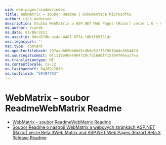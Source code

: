 ```yaml
---
uid: web-pages/readme/index
title: WebMatrix – soubor Readme | Dokumentace Microsoftu
author: rick-anderson
description: Služba WebMatrix a ASP.NET Web Pages (Razor) verze 1.0 – soubor Readme
ms.author: riande
ms.date: 01/06/2011
ms.assetid: 9ded2fdb-ac4c-448f-9774-10bff657514c
msc.legacyurl: ''
msc.type: content
ms.openlocfilehash: 197aadb65bb68d8cdb9d32ff5f98104de366447d
ms.sourcegitcommit: 0f1119340e4464720cfd16d0ff15764746ea1fea
ms.translationtype: MT
ms.contentlocale: cs-CZ
ms.lasthandoff: 04/09/2019
ms.locfileid: "59407793"
---
```

# <a name="webmatrix-readme"></a><span data-ttu-id="ddd1d-103">WebMatrix – soubor Readme</span><span class="sxs-lookup"><span data-stu-id="ddd1d-103">WebMatrix Readme</span></span>

- [<span data-ttu-id="ddd1d-104">WebMatrix – soubor Readme</span><span class="sxs-lookup"><span data-stu-id="ddd1d-104">WebMatrix Readme</span></span>](overview.md)
- [<span data-ttu-id="ddd1d-105">Soubor Readme o nástroji WebMatrix a webových stránkách ASP.NET (Razor) verze Beta 3</span><span class="sxs-lookup"><span data-stu-id="ddd1d-105">Web Matrix and ASP.NET Web Pages (Razor) Beta 3 Release Readme</span></span>](beta3.md)
